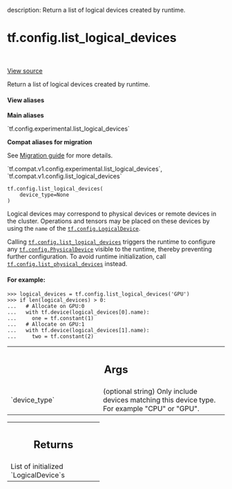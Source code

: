 description: Return a list of logical devices created by runtime.

<div itemscope itemtype="http://developers.google.com/ReferenceObject">
<meta itemprop="name" content="tf.config.list_logical_devices" />
<meta itemprop="path" content="Stable" />
</div>

# tf.config.list_logical_devices

<!-- Insert buttons and diff -->

<table class="tfo-notebook-buttons tfo-api nocontent" align="left">

</table>

<a target="_blank" href="/code/stable/tensorflow/python/framework/config.py">View source</a>



Return a list of logical devices created by runtime.

<section class="expandable">
  <h4 class="showalways">View aliases</h4>
  <p>
<b>Main aliases</b>
<p>`tf.config.experimental.list_logical_devices`</p>

<b>Compat aliases for migration</b>
<p>See
<a href="https://www.tensorflow.org/guide/migrate">Migration guide</a> for
more details.</p>
<p>`tf.compat.v1.config.experimental.list_logical_devices`, `tf.compat.v1.config.list_logical_devices`</p>
</p>
</section>

<pre class="devsite-click-to-copy prettyprint lang-py tfo-signature-link">
<code>tf.config.list_logical_devices(
    device_type=None
)
</code></pre>



<!-- Placeholder for "Used in" -->

Logical devices may correspond to physical devices or remote devices in the
cluster. Operations and tensors may be placed on these devices by using the
`name` of the <a href="../../tf/config/LogicalDevice.md"><code>tf.config.LogicalDevice</code></a>.

Calling <a href="../../tf/config/list_logical_devices.md"><code>tf.config.list_logical_devices</code></a> triggers the runtime to configure any
<a href="../../tf/config/PhysicalDevice.md"><code>tf.config.PhysicalDevice</code></a> visible to the runtime, thereby preventing
further configuration. To avoid runtime initialization, call
<a href="../../tf/config/list_physical_devices.md"><code>tf.config.list_physical_devices</code></a> instead.

#### For example:



```
>>> logical_devices = tf.config.list_logical_devices('GPU')
>>> if len(logical_devices) > 0:
...   # Allocate on GPU:0
...   with tf.device(logical_devices[0].name):
...     one = tf.constant(1)
...   # Allocate on GPU:1
...   with tf.device(logical_devices[1].name):
...     two = tf.constant(2)
```

<!-- Tabular view -->
 <table class="responsive fixed orange">
<colgroup><col width="214px"><col></colgroup>
<tr><th colspan="2"><h2 class="add-link">Args</h2></th></tr>

<tr>
<td>
`device_type`
</td>
<td>
(optional string) Only include devices matching this device
type. For example "CPU" or "GPU".
</td>
</tr>
</table>



<!-- Tabular view -->
 <table class="responsive fixed orange">
<colgroup><col width="214px"><col></colgroup>
<tr><th colspan="2"><h2 class="add-link">Returns</h2></th></tr>
<tr class="alt">
<td colspan="2">
List of initialized `LogicalDevice`s
</td>
</tr>

</table>


